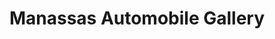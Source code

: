 ---
title: "Manassas Automobile Gallery"
url: /manassas/manassas-automobile-gallery/
shop: Autohaus
---